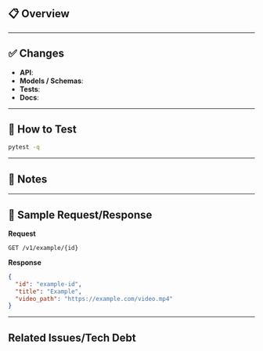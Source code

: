 ## 📋 Overview
<!-- Briefly describe the purpose of this PR -->

---

## ✅ Changes
<!-- List major changes, grouped logically -->
- **API**: 
- **Models / Schemas**:
- **Tests**:
- **Docs**:

---

## 🧪 How to Test
```bash
pytest -q
```

---

## 📝 Notes
<!-- Any caveats, deferred work, or related tickets -->

---

## 📸 Sample Request/Response
**Request**
```http
GET /v1/example/{id}
```

**Response**
```json
{
  "id": "example-id",
  "title": "Example",
  "video_path": "https://example.com/video.mp4"
}
```

---

## Related Issues/Tech Debt
